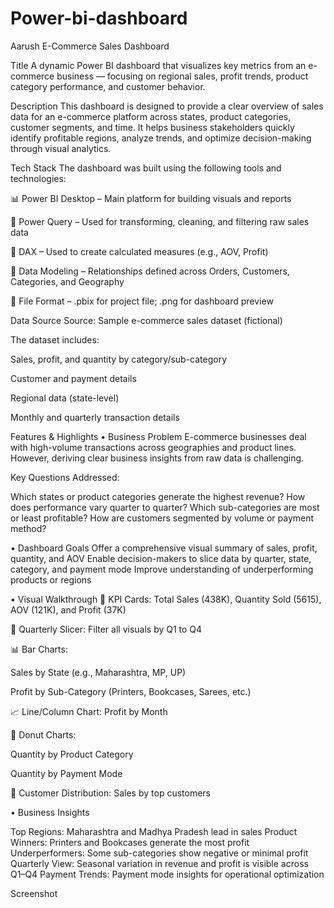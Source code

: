 # Power-bi-dashboard
Aarush E-Commerce Sales Dashboard

Title
A dynamic Power BI dashboard that visualizes key metrics from an e-commerce business — focusing on regional sales, profit trends, product category performance, and customer behavior.


Description
This dashboard is designed to provide a clear overview of sales data for an e-commerce platform across states, product categories, customer segments, and time. It helps business stakeholders quickly identify profitable regions, analyze trends, and optimize decision-making through visual analytics.


Tech Stack
The dashboard was built using the following tools and technologies:

📊 Power BI Desktop – Main platform for building visuals and reports

🔄 Power Query – Used for transforming, cleaning, and filtering raw sales data

🧠 DAX – Used to create calculated measures (e.g., AOV, Profit)

🧱 Data Modeling – Relationships defined across Orders, Customers, Categories, and Geography

📁 File Format – .pbix for project file; .png for dashboard preview


Data Source
Source: Sample e-commerce sales dataset (fictional)

The dataset includes:

Sales, profit, and quantity by category/sub-category

Customer and payment details

Regional data (state-level)

Monthly and quarterly transaction details




Features & Highlights
• Business Problem
E-commerce businesses deal with high-volume transactions across geographies and product lines. However, deriving clear business insights from raw data is challenging.

Key Questions Addressed:

Which states or product categories generate the highest revenue? How does performance vary quarter to quarter? Which sub-categories are most or least profitable?
How are customers segmented by volume or payment method?

• Dashboard Goals
Offer a comprehensive visual summary of sales, profit, quantity, and AOV
Enable decision-makers to slice data by quarter, state, category, and payment mode
Improve understanding of underperforming products or regions

• Visual Walkthrough
🧾 KPI Cards: Total Sales (438K), Quantity Sold (5615), AOV (121K), and Profit (37K)

📅 Quarterly Slicer: Filter all visuals by Q1 to Q4

📊 Bar Charts:

Sales by State (e.g., Maharashtra, MP, UP)

Profit by Sub-Category (Printers, Bookcases, Sarees, etc.)

📈 Line/Column Chart: Profit by Month

🍩 Donut Charts:

Quantity by Product Category

Quantity by Payment Mode

👤 Customer Distribution: Sales by top customers

• Business Insights 

Top Regions: Maharashtra and Madhya Pradesh lead in sales
Product Winners: Printers and Bookcases generate the most profit
Underperformers: Some sub-categories show negative or minimal profit
Quarterly View: Seasonal variation in revenue and profit is visible across Q1–Q4
Payment Trends: Payment mode insights for operational optimization


Screenshot

